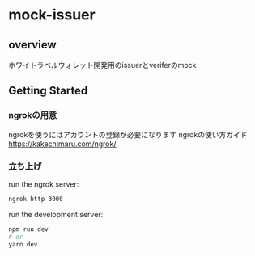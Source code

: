 # mock-issuer

## overview
ホワイトラベルウォレット開発用のissuerとveriferのmock

## Getting Started

### ngrokの用意
ngrokを使うにはアカウントの登録が必要になります
ngrokの使い方ガイド
https://kakechimaru.com/ngrok/

### 立ち上げ
run the ngrok server:
```bash
ngrok http 3000
```
run the development server:

```bash
npm run dev
# or
yarn dev
```
